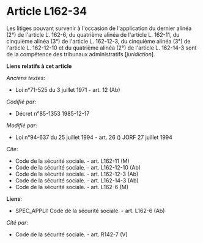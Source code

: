 # Article L162-34

Les litiges pouvant survenir à l'occasion de l'application du dernier alinéa (2°) de l'article L. 162-6, du quatrième alinéa
de l'article L. 162-11, du cinquième alinéa (3°) de l'article L. 162-12-3, du cinquième alinéa (3°) de l'article L. 162-12-10
et du quatrième alinéa (2°) de l'article L. 162-14-3 sont de la compétence des tribunaux administratifs [*juridiction*].

**Liens relatifs à cet article**

_Anciens textes_:

  - Loi n°71-525 du 3 juillet 1971 - art. 12 (Ab)

_Codifié par_:

  - Décret n°85-1353 1985-12-17

_Modifié par_:

  - Loi n°94-637 du 25 juillet 1994 - art. 26 () JORF 27 juillet 1994

_Cite_:

  - Code de la sécurité sociale. - art. L162-11 (M)
  - Code de la sécurité sociale. - art. L162-12-10 (Ab)
  - Code de la sécurité sociale. - art. L162-12-3 (Ab)
  - Code de la sécurité sociale. - art. L162-14-3 (Ab)
  - Code de la sécurité sociale. - art. L162-6 (M)

**Liens**:

  - SPEC_APPLI: Code de la sécurité sociale. - art. L162-6 (Ab)

_Cité par_:

  - Code de la sécurité sociale. - art. R142-7 (V)

